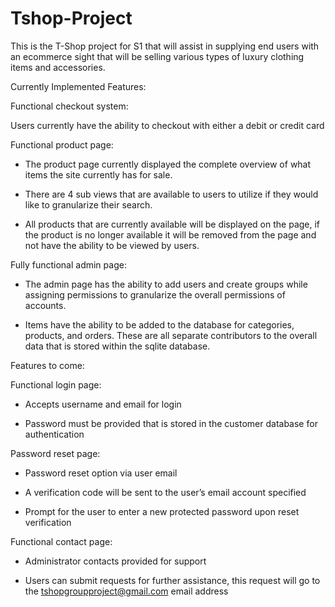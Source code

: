 # Tshop-Project
This is the T-Shop project for S1 that will assist in supplying end users with an ecommerce sight that will be selling various types of luxury clothing items and accessories.

Currently Implemented Features: 

Functional checkout system: 

Users currently have the ability to checkout with either a debit or credit card 

Functional product page: 

- The product page currently displayed the complete overview of what items the site currently has for sale. 

- There are 4 sub views that are available to users to utilize if they would like to granularize their search. 

- All products that are currently available will be displayed on the page, if the product is no longer available it will be removed from the page and not have the ability to   be viewed by users. 

Fully functional admin page: 

- The admin page has the ability to add users and create groups while assigning permissions to granularize the overall permissions of accounts. 

- Items have the ability to be added to the database for categories, products, and orders. These are all separate contributors to the overall data that is stored within the     sqlite database. 

Features to come:

Functional login page: 

- Accepts username and email for login 

- Password must be provided that is stored in the customer database for authentication 

Password reset page: 

- Password reset option via user email 

- A verification code will be sent to the user’s email account specified 

- Prompt for the user to enter a new protected password upon reset verification 

Functional contact page: 

- Administrator contacts provided for support 

- Users can submit requests for further assistance, this request will go to the tshopgroupproject@gmail.com email address 
